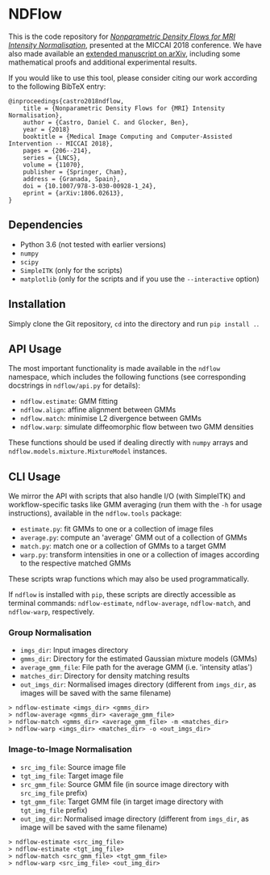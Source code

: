 # NDFlow

This is the code repository for [_Nonparametric Density Flows for MRI Intensity Normalisation_](
http://link.springer.com/10.1007/978-3-030-00928-1_24), 
presented at the MICCAI 2018 conference. We have also made available an [extended manuscript on 
arXiv](https://arxiv.org/abs/1806.02613), including some mathematical proofs and additional 
experimental results.

If you would like to use this tool, please consider citing our work according to the following 
BibTeX entry:

```
@inproceedings{castro2018ndflow,
    title = {Nonparametric Density Flows for {MRI} Intensity Normalisation},
    author = {Castro, Daniel C. and Glocker, Ben},
    year = {2018}
    booktitle = {Medical Image Computing and Computer-Assisted Intervention -- MICCAI 2018},
    pages = {206--214},
    series = {LNCS},
    volume = {11070},
    publisher = {Springer, Cham},
    address = {Granada, Spain},
    doi = {10.1007/978-3-030-00928-1_24},
    eprint = {arXiv:1806.02613},
}
```

## Dependencies

- Python 3.6 (not tested with earlier versions)
- `numpy`
- `scipy`
- `SimpleITK` (only for the scripts)
- `matplotlib` (only for the scripts and if you use the `--interactive` option)

## Installation

Simply clone the Git repository, `cd` into the directory and run `pip install .`.

## API Usage

The most important functionality is made available in the `ndflow` namespace, which includes the 
following functions (see corresponding docstrings in `ndflow/api.py` for details):

- `ndflow.estimate`: GMM fitting
- `ndflow.align`: affine alignment between GMMs
- `ndflow.match`: minimise L2 divergence between GMMs
- `ndflow.warp`: simulate diffeomorphic flow between two GMM densities

These functions should be used if dealing directly with `numpy` arrays and
`ndflow.models.mixture.MixtureModel` instances.

## CLI Usage

We mirror the API with scripts that also handle I/O (with SimpleITK) and workflow-specific tasks 
like GMM averaging (run them with the `-h` for usage instructions), available in the `ndflow.tools`
 package:

- `estimate.py`: fit GMMs to one or a collection of image files
- `average.py`: compute an 'average' GMM out of a collection of GMMs
- `match.py`: match one or a collection of GMMs to a target GMM
- `warp.py`: transform intensities in one or a collection of images according to the respective 
matched GMMs

These scripts wrap functions which may also be used programmatically.

If `ndflow` is installed with `pip`, these scripts are directly accessible as terminal commands: 
`ndflow-estimate`, `ndflow-average`, `ndflow-match`, and `ndflow-warp`, respectively.
    

### Group Normalisation

- `imgs_dir`: Input images directory
- `gmms_dir`: Directory for the estimated Gaussian mixture models (GMMs)
- `average_gmm_file`: File path for the average GMM (i.e. 'intensity atlas')
- `matches_dir`: Directory for density matching results
- `out_imgs_dir`: Normalised images directory (different from `imgs_dir`, as images will be saved
 with the same filename)

```
> ndflow-estimate <imgs_dir> <gmms_dir>
> ndflow-average <gmms_dir> <average_gmm_file>
> ndflow-match <gmms_dir> <average_gmm_file> -m <matches_dir>
> ndflow-warp <imgs_dir> <matches_dir> -o <out_imgs_dir>
```

### Image-to-Image Normalisation

- `src_img_file`: Source image file
- `tgt_img_file`: Target image file
- `src_gmm_file`: Source GMM file (in source image directory with `src_img_file` prefix)
- `tgt_gmm_file`: Target GMM file (in target image directory with `tgt_img_file` prefix)
- `out_img_dir`: Normalised image directory (different from `imgs_dir`, as image will be saved
 with the same filename)

```
> ndflow-estimate <src_img_file>
> ndflow-estimate <tgt_img_file>
> ndflow-match <src_gmm_file> <tgt_gmm_file>
> ndflow-warp <src_img_file> <out_img_dir>
```
